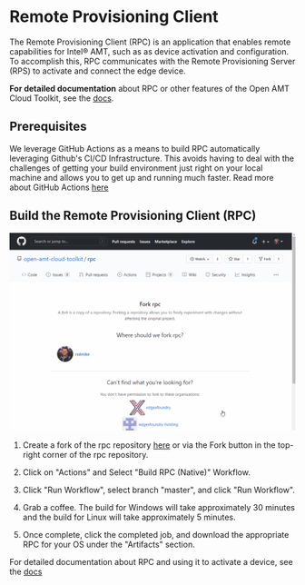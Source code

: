 # Remote Provisioning Client

The Remote Provisioning Client (RPC) is an application that enables remote capabilities for Intel® AMT, such as as device activation and configuration. To accomplish this, RPC communicates with the Remote Provisioning Server (RPS) to activate and connect the edge device.

**For detailed documentation** about RPC or other features of the Open AMT Cloud Toolkit, see the [docs](https://open-amt-cloud-toolkit.github.io/mps/).

## Prerequisites

We leverage GitHub Actions as a means to build RPC automatically leveraging Github's CI/CD Infrastructure. This avoids having to deal with the challenges of getting your build environment just right on your local machine and allows you to get up and running much faster. Read more about GitHub Actions [here](https://github.blog/2019-08-08-github-actions-now-supports-ci-cd/#:~:text=GitHub%20Actions%20is%20an%20API,every%20step%20along%20the%20way.)

## Build the Remote Provisioning Client (RPC)

<p align="center">
<img src="assets/animations/forkandbuild.gif" width="650"  />
</p>

1. Create a fork of the rpc repository [here](https://github.com/open-amt-cloud-toolkit/rpc/fork) or via the Fork button in the top-right corner of the rpc repository.

2. Click on "Actions" and Select "Build RPC (Native)" Workflow.

3. Click "Run Workflow", select branch "master", and click "Run Workflow".

4. Grab a coffee. The build for Windows will take approximately 30 minutes and the build for Linux will take approximately 5 minutes.

5. Once complete, click the completed job, and download the appropriate RPC for your OS under the "Artifacts" section.

For detailed documentation about RPC and using it to activate a device, see the [docs](https://open-amt-cloud-toolkit.github.io/mps/)
